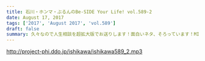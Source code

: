 ```yaml
---
title: 石川・ホンマ・ぶるんのBe-SIDE Your Life! vol.589-2
date: August 17, 2017
tags: ['2017', 'August 2017', 'vol.589']
draft: false
summary: 久々なので人生相談を超拡大版でお送りします！面白いネタ、そろっています！MIURA
---
```


http://project-phi.ddo.jp/ishikawa/ishikawa589_2.mp3
